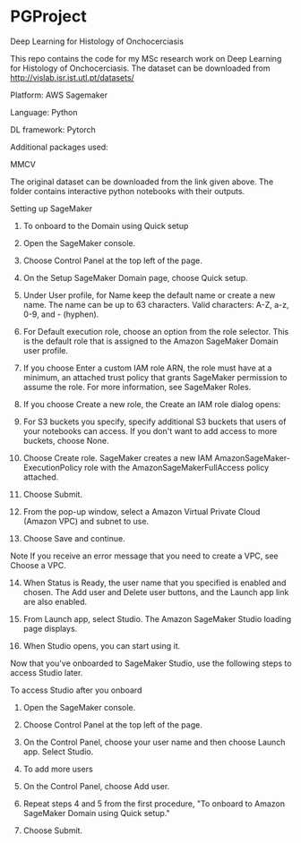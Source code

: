 # PGProject

Deep Learning for Histology of Onchocerciasis

This repo contains the code for my MSc research work on Deep Learning for Histology of Onchocerciasis. The dataset can be downloaded from http://vislab.isr.ist.utl.pt/datasets/

Platform: AWS Sagemaker

Language: Python

DL framework: Pytorch

Additional packages used:

MMCV


The original dataset can be downloaded from the link given above.
The folder contains interactive python notebooks with their outputs.


Setting up SageMaker 

1. To onboard to the Domain using Quick setup

2. Open the SageMaker console.

3. Choose Control Panel at the top left of the page.

4. On the Setup SageMaker Domain page, choose Quick setup.

5. Under User profile, for Name keep the default name or create a new name. The name can be up to 63 characters. Valid characters: A-Z, a-z, 0-9, and - (hyphen).

6. For Default execution role, choose an option from the role selector. This is the default role that is assigned to the Amazon SageMaker Domain user profile.

7. If you choose Enter a custom IAM role ARN, the role must have at a minimum, an attached trust policy that grants SageMaker permission to assume the role. For more information, see SageMaker Roles.

8. If you choose Create a new role, the Create an IAM role dialog opens:

9. For S3 buckets you specify, specify additional S3 buckets that users of your notebooks can access. If you don't want to add access to more buckets, choose None.

10. Choose Create role. SageMaker creates a new IAM AmazonSageMaker-ExecutionPolicy role with the AmazonSageMakerFullAccess policy attached.

11. Choose Submit.

12. From the pop-up window, select a Amazon Virtual Private Cloud (Amazon VPC) and subnet to use.

13. Choose Save and continue.

Note
If you receive an error message that you need to create a VPC, see Choose a VPC.

14. When Status is Ready, the user name that you specified is enabled and chosen. The Add user and Delete user buttons, and the Launch app link are also enabled.

15. From Launch app, select Studio. The Amazon SageMaker Studio loading page displays.

16. When Studio opens, you can start using it.

Now that you've onboarded to SageMaker Studio, use the following steps to access Studio later.

To access Studio after you onboard

1. Open the SageMaker console.

2. Choose Control Panel at the top left of the page.

3. On the Control Panel, choose your user name and then choose Launch app. Select Studio.

4. To add more users

5. On the Control Panel, choose Add user.

6. Repeat steps 4 and 5 from the first procedure, "To onboard to Amazon SageMaker Domain using Quick setup."

7. Choose Submit.
